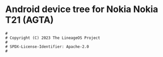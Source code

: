 # Android device tree for Nokia Nokia T21 (AGTA)

```
#
# Copyright (C) 2023 The LineageOS Project
#
# SPDX-License-Identifier: Apache-2.0
#
```
